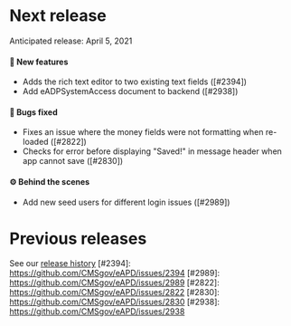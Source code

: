 # Next release

Anticipated release: April 5, 2021

#### 🚀 New features

- Adds the rich text editor to two existing text fields ([#2394])
- Add eADPSystemAccess document to backend ([#2938])

#### 🐛 Bugs fixed

- Fixes an issue where the money fields were not formatting when re-loaded ([#2822])
- Checks for error before displaying "Saved!" in message header when app cannot save ([#2830])

#### ⚙️ Behind the scenes

- Add new seed users for different login issues ([#2989])

# Previous releases

See our [release history](https://github.com/CMSgov/eAPD/releases)
[#2394]: https://github.com/CMSgov/eAPD/issues/2394
[#2989]: https://github.com/CMSgov/eAPD/issues/2989
[#2822]: https://github.com/CMSgov/eAPD/issues/2822
[#2830]: https://github.com/CMSgov/eAPD/issues/2830
[#2938]: https://github.com/CMSgov/eAPD/issues/2938
